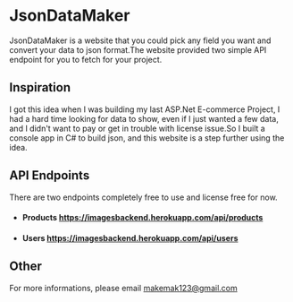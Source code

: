 # JsonDataMaker

JsonDataMaker is a website that you could pick any field you want and convert your data to json format.The website provided two simple API endpoint for you to fetch for your project.

## Inspiration

I got this idea when I was building my last ASP.Net E-commerce Project, I had a hard time looking for data to show, even if I just wanted a few data, and I didn't want to pay or get in trouble with license issue.So I built a console app in C# to build json, and this website is a step further using the idea.

## API Endpoints

There are two endpoints completely free to use and license free for now.

* #### Products https://imagesbackend.herokuapp.com/api/products
* #### Users https://imagesbackend.herokuapp.com/api/users

## Other

For more informations, please email makemak123@gmail.com
